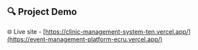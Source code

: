 ## 🔍 Project Demo

🌐 Live site - [https://clinic-management-system-ten.vercel.app/](https://event-management-platform-ecru.vercel.app/)
